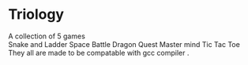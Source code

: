 # Triology
A collection of 5 games  
Snake and Ladder
Space Battle
Dragon Quest
Master mind 
Tic Tac Toe
They all are made to be compatable with gcc compiler .
